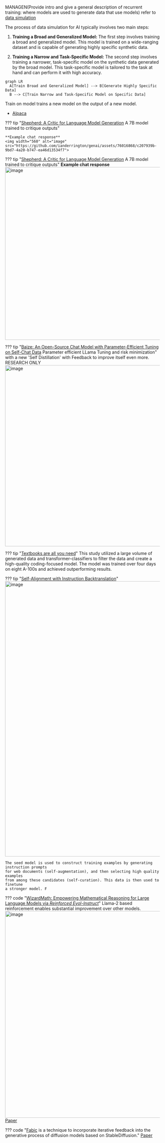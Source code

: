 MANAGEN(Provide intro and give a general description of recurrent training: where models are used to generate data that use models)
refer to [data simulation](../../data/preparation/simulation.md)

The process of data simulation for AI typically involves two main steps:

1. **Training a Broad and Generalized Model:** The first step involves training a broad and generalized model. This model is trained on a wide-ranging dataset and is capable of generating highly specific synthetic data.

2. **Training a Narrow and Task-Specific Model:** The second step involves training a narrower, task-specific model on the synthetic data generated by the broad model. This task-specific model is tailored to the task at hand and can perform it with high accuracy.

```mermaid
graph LR
  A[Train Broad and Generalized Model] --> B[Generate Highly Specific Data]
  B --> C[Train Narrow and Task-Specific Model on Specific Data]
```


Train on model trains a new model on the output of a new model.
- [Alpaca ](https://github.com/tatsu-lab/stanford_alpaca)

??? tip "[Shepherd: A Critic for Language Model Generation](https://arxiv.org/pdf/2308.04592.pdf) A 7B model trained to critique outputs"

    **Example chat response**
    <img width="560" alt="image" src="https://github.com/ianderrington/genai/assets/76016868/c207939b-9bd7-4a20-b747-ea46d13534f7">


??? tip "[Shepherd: A Critic for Language Model Generation](https://arxiv.org/pdf/2308.04592.pdf) A 7B model trained to critique outputs"
    **Example chat response**
    <img width="560" alt="image" src="https://github.com/ianderrington/genai/assets/76016868/c207939b-9bd7-4a20-b747-ea46d13534f7">


??? tip "[Baize: An Open-Source Chat Model with Parameter-Efficient Tuning on Self-Chat Data](https://arxiv.org/pdf/2304.01196.pdf) Parameter efficient LLama Tuning and risk minimization"
    with a new 'Self Distillation' with Feedback to improve itself even more. RESEARCH ONLY
    <img width="587" alt="image" src="https://github.com/ianderrington/genai/assets/76016868/5426c030-96a6-4e85-a37f-d465a7e13ab5">


??? tip "[Textbooks are all you need](https://arxiv.org/pdf/2306.11644.pdf)"
    This study utilized a large volume of generated data and transformer-classifiers to filter the data and create a high-quality coding-focused model. The model was trained over four days on eight A-100s and achieved outperforming results.


??? tip "[Self-Alignment with Instruction Backtranslation](https://arxiv.org/pdf/2308.06259.pdf)"
    <img width="892" alt="image" src="https://github.com/ianderrington/genai/assets/76016868/d92f4bbd-b86a-41a9-ae9e-b2c2084d8e42">

    The seed model is used to construct training examples by generating instruction prompts
    for web documents (self-augmentation), and then selecting high quality examples
    from among these candidates (self-curation). This data is then used to finetune
    a stronger model. F

??? code "[WizardMath: Empowering Mathematical Reasoning for Large Language Models via _Reinforced Evol-Instruct_](https://github.com/nlpxucan/WizardLM/tree/main/WizardMath)"
    Llama-2 based reinforcement enables substantial improvement over other models.
    <img width="670" alt="image" src="https://github.com/ianderrington/genai/assets/76016868/ea4313c0-9ba7-4000-b77b-a363bce049f8">
    [Paper](https://github.com/nlpxucan/WizardLM/blob/main/WizardMath/WizardMath_Paper.pdf)


??? code "[Fabic](https://github.com/sd-fabric/fabric) is a technique to incorporate iterative feedback into the generative process of diffusion models based on StableDiffusion."
    [Paper](https://arxiv.org/pdf/2307.10159.pdf)
